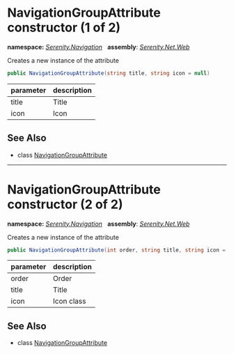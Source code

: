 # NavigationGroupAttribute constructor (1 of 2)
**namespace:** *[Serenity.Navigation](../../README.md#serenity.navigation-namespace)*   **assembly**: *[Serenity.Net.Web](../../README.md)*

Creates a new instance of the attribute

```csharp
public NavigationGroupAttribute(string title, string icon = null)
```

| parameter | description |
| --- | --- |
| title | Title |
| icon | Icon |

## See Also

* class [NavigationGroupAttribute](../NavigationGroupAttribute.md)

---

# NavigationGroupAttribute constructor (2 of 2)
**namespace:** *[Serenity.Navigation](../../README.md#serenity.navigation-namespace)*   **assembly**: *[Serenity.Net.Web](../../README.md)*

Creates a new instance of the attribute

```csharp
public NavigationGroupAttribute(int order, string title, string icon = null)
```

| parameter | description |
| --- | --- |
| order | Order |
| title | Title |
| icon | Icon class |

## See Also

* class [NavigationGroupAttribute](../NavigationGroupAttribute.md)